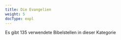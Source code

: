 ```yaml
---
title: Die Evangelien
weight: 5
docType: expl
---
```


Es gibt 135 verwendete Bibelstellen in dieser Kategorie
